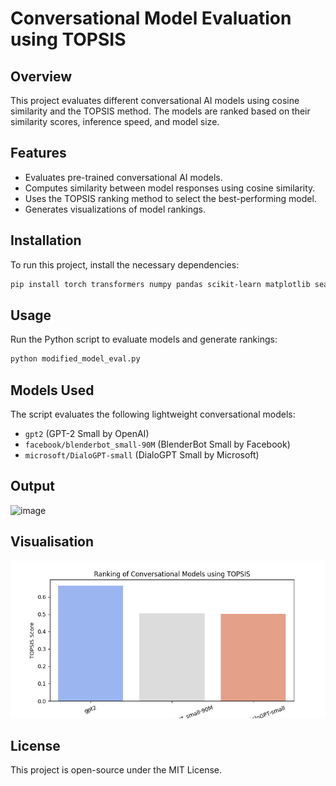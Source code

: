 # Conversational Model Evaluation using TOPSIS

## Overview
This project evaluates different conversational AI models using cosine similarity and the TOPSIS method. The models are ranked based on their similarity scores, inference speed, and model size.

## Features
- Evaluates pre-trained conversational AI models.
- Computes similarity between model responses using cosine similarity.
- Uses the TOPSIS ranking method to select the best-performing model.
- Generates visualizations of model rankings.

## Installation
To run this project, install the necessary dependencies:
```bash
pip install torch transformers numpy pandas scikit-learn matplotlib seaborn
```

## Usage
Run the Python script to evaluate models and generate rankings:
```bash
python modified_model_eval.py
```

## Models Used
The script evaluates the following lightweight conversational models:
- `gpt2` (GPT-2 Small by OpenAI)
- `facebook/blenderbot_small-90M` (BlenderBot Small by Facebook)
- `microsoft/DialoGPT-small` (DialoGPT Small by Microsoft)

## Output
![image](https://github.com/user-attachments/assets/7e15ab06-e376-49a8-84b4-f4c4ae832650)


## Visualisation
![image](https://github.com/adrija26sg/text-conversational-topsis/blob/main/topsis_results_graph.png)



## License
This project is open-source under the MIT License.

